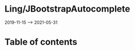 Ling/JBootstrapAutocomplete
================
2019-11-15 --> 2021-05-31




Table of contents
===========





